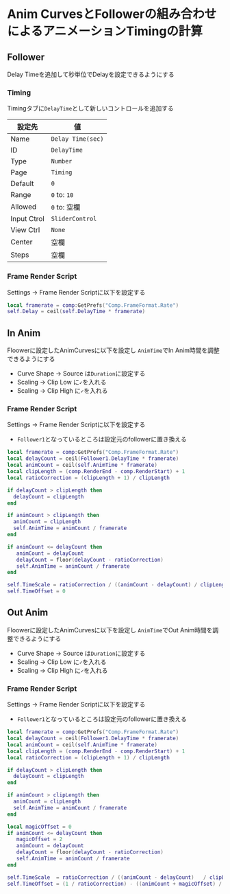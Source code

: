 # Anim CurvesとFollowerの組み合わせによるアニメーションTimingの計算

## Follower

Delay Timeを追加して秒単位でDelayを設定できるようにする

### Timing

Timingタブに`DelayTime`として新しいコントロールを追加する

| 設定先 | 値 |
| ---- | ---- |
| Name | `Delay Time(sec)` |
| ID | `DelayTime` |
| Type | `Number` |
| Page | `Timing` |
| Default | `0` |
| Range | `0` to: `10` |
| Allowed | `0` to: 空欄 |
| Input Ctrol | `SliderControl` |
| View Ctrl | `None` |
| Center | 空欄 |
| Steps | 空欄 |

### Frame Render Script

Settings -> Frame Render Scriptに以下を設定する

```lua
local framerate = comp:GetPrefs("Comp.FrameFormat.Rate")
self.Delay = ceil(self.DelayTime * framerate)
```
### 

## In Anim

Floowerに設定したAnimCurvesに以下を設定し
`AnimTime`でIn Anim時間を調整できるようにする

* Curve Shape -> Source は`Duration`に設定する
* Scaling -> Clip Low に`✓`を入れる
* Scaling -> Clip High に`✓`を入れる

### Frame Render Script

Settings -> Frame Render Scriptに以下を設定する

* `Follower1`となっているところは設定元のfollowerに置き換える

```lua
local framerate = comp:GetPrefs("Comp.FrameFormat.Rate")
local delayCount = ceil(Follower1.DelayTime * framerate)
local animCount = ceil(self.AnimTime * framerate)
local clipLength = (comp.RenderEnd - comp.RenderStart) + 1
local ratioCorrection = (clipLength + 1) / clipLength 

if delayCount > clipLength then
  delayCount = clipLength
end

if animCount > clipLength then
  animCount = clipLength
  self.AnimTime = animCount / framerate 
end

if animCount <= delayCount then
   animCount = delayCount
   delayCount = floor(delayCount - ratioCorrection)
   self.AnimTime = animCount / framerate
end

self.TimeScale = ratioCorrection / ((animCount - delayCount) / clipLength)
self.TimeOffset = 0
```

## Out Anim

Floowerに設定したAnimCurvesに以下を設定し
`AnimTime`でOut Anim時間を調整できるようにする

* Curve Shape -> Source は`Duration`に設定する
* Scaling -> Clip Low に`✓`を入れる
* Scaling -> Clip High に`✓`を入れる

### Frame Render Script

Settings -> Frame Render Scriptに以下を設定する

* `Follower1`となっているところは設定元のfollowerに置き換える

```lua
local framerate = comp:GetPrefs("Comp.FrameFormat.Rate")
local delayCount = ceil(Follower1.DelayTime * framerate)
local animCount = ceil(self.AnimTime * framerate)
local clipLength = (comp.RenderEnd - comp.RenderStart) + 1
local ratioCorrection = (clipLength + 1) / clipLength 

if delayCount > clipLength then
  delayCount = clipLength 
end

if animCount > clipLength then
  animCount = clipLength 
  self.AnimTime = animCount / framerate 
end

local magicOffset = 0
if animCount <= delayCount then
   magicOffset = 2
   animCount = delayCount
   delayCount = floor(delayCount - ratioCorrection)
   self.AnimTime = animCount / framerate
end

self.TimeScale  = ratioCorrection / ((animCount - delayCount)   / clipLength)
self.TimeOffset = (1 / ratioCorrection) - ((animCount + magicOffset) / clipLength)
```